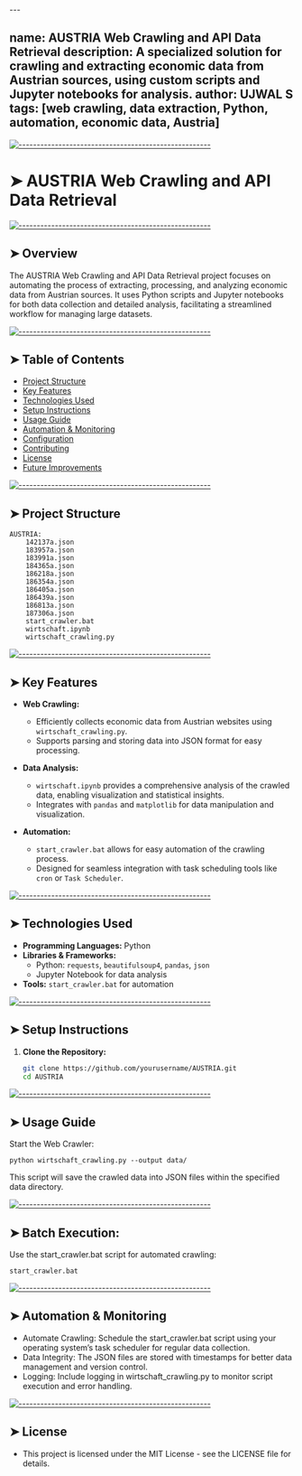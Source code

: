 <!-- ⚠️ This README has been generated from the file(s) "blueprint.md" ⚠️-->---
name: AUSTRIA Web Crawling and API Data Retrieval
description: A specialized solution for crawling and extracting economic data from Austrian sources, using custom scripts and Jupyter notebooks for analysis.
author: UJWAL S
tags: [web crawling, data extraction, Python, automation, economic data, Austria]
---


[![-----------------------------------------------------](https://raw.githubusercontent.com/andreasbm/readme/master/assets/lines/colored.png)](#austria-web-crawling-and-api-data-retrieval)

# ➤ AUSTRIA Web Crawling and API Data Retrieval


[![-----------------------------------------------------](https://raw.githubusercontent.com/andreasbm/readme/master/assets/lines/colored.png)](#overview)

## ➤ Overview
The AUSTRIA Web Crawling and API Data Retrieval project focuses on automating the process of extracting, processing, and analyzing economic data from Austrian sources. It uses Python scripts and Jupyter notebooks for both data collection and detailed analysis, facilitating a streamlined workflow for managing large datasets.


[![-----------------------------------------------------](https://raw.githubusercontent.com/andreasbm/readme/master/assets/lines/colored.png)](#table-of-contents)

## ➤ Table of Contents
- [Project Structure](#project-structure)
- [Key Features](#key-features)
- [Technologies Used](#technologies-used)
- [Setup Instructions](#setup-instructions)
- [Usage Guide](#usage-guide)
- [Automation & Monitoring](#automation--monitoring)
- [Configuration](#configuration)
- [Contributing](#contributing)
- [License](#license)
- [Future Improvements](#future-improvements)


[![-----------------------------------------------------](https://raw.githubusercontent.com/andreasbm/readme/master/assets/lines/colored.png)](#project-structure)

## ➤ Project Structure

    AUSTRIA:
        142137a.json
        183957a.json
        183991a.json
        184365a.json
        186218a.json
        186354a.json
        186405a.json
        186439a.json
        186813a.json
        187306a.json
        start_crawler.bat
        wirtschaft.ipynb
        wirtschaft_crawling.py


[![-----------------------------------------------------](https://raw.githubusercontent.com/andreasbm/readme/master/assets/lines/colored.png)](#key-features)

## ➤ Key Features
- **Web Crawling:**
  - Efficiently collects economic data from Austrian websites using `wirtschaft_crawling.py`.
  - Supports parsing and storing data into JSON format for easy processing.

- **Data Analysis:**
  - `wirtschaft.ipynb` provides a comprehensive analysis of the crawled data, enabling visualization and statistical insights.
  - Integrates with `pandas` and `matplotlib` for data manipulation and visualization.

- **Automation:**
  - `start_crawler.bat` allows for easy automation of the crawling process.
  - Designed for seamless integration with task scheduling tools like `cron` or `Task Scheduler`.


[![-----------------------------------------------------](https://raw.githubusercontent.com/andreasbm/readme/master/assets/lines/colored.png)](#technologies-used)

## ➤ Technologies Used
- **Programming Languages:** Python
- **Libraries & Frameworks:**
  - Python: `requests`, `beautifulsoup4`, `pandas`, `json`
  - Jupyter Notebook for data analysis
- **Tools:** `start_crawler.bat` for automation


[![-----------------------------------------------------](https://raw.githubusercontent.com/andreasbm/readme/master/assets/lines/colored.png)](#setup-instructions)

## ➤ Setup Instructions
1. **Clone the Repository:**
   ```bash
   git clone https://github.com/yourusername/AUSTRIA.git
   cd AUSTRIA


[![-----------------------------------------------------](https://raw.githubusercontent.com/andreasbm/readme/master/assets/lines/colored.png)](#usage-guide)

## ➤ Usage Guide
Start the Web Crawler:
    
    python wirtschaft_crawling.py --output data/

This script will save the crawled data into JSON files within the specified data directory.


[![-----------------------------------------------------](https://raw.githubusercontent.com/andreasbm/readme/master/assets/lines/colored.png)](#batch-execution)

## ➤ Batch Execution:

Use the start_crawler.bat script for automated crawling:
    
    start_crawler.bat


[![-----------------------------------------------------](https://raw.githubusercontent.com/andreasbm/readme/master/assets/lines/colored.png)](#automation--monitoring)

## ➤ Automation & Monitoring
 - Automate Crawling: Schedule the start_crawler.bat script using your operating system’s task scheduler for regular data collection.
 - Data Integrity: The JSON files are stored with timestamps for better data management and version control.
 - Logging: Include logging in wirtschaft_crawling.py to monitor script execution and error handling.


[![-----------------------------------------------------](https://raw.githubusercontent.com/andreasbm/readme/master/assets/lines/colored.png)](#license)

## ➤ License
 - This project is licensed under the MIT License - see the LICENSE file for details.